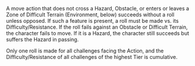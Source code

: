 A move action that does not cross a Hazard, Obstacle, or enters or leaves a Zone of Difficult Terrain (Environment, below) succeeds without a roll unless opposed. If such a feature is present, a roll must be made vs. its Difficulty/Resistance. If the roll fails against an Obstacle or Difficult Terrain, the character fails to move. If it is a Hazard, the character still succeeds but suffers the Hazard in passing.

Only one roll is made for all challenges facing the Action, and the Difficulty/Resistance of all challenges of the highest Tier is cumulative.
